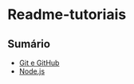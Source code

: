 # Readme-tutoriais
## Sumário

- [Git e GitHub](git-github-config.md)
- [Node.js](nodejs-install.md)


